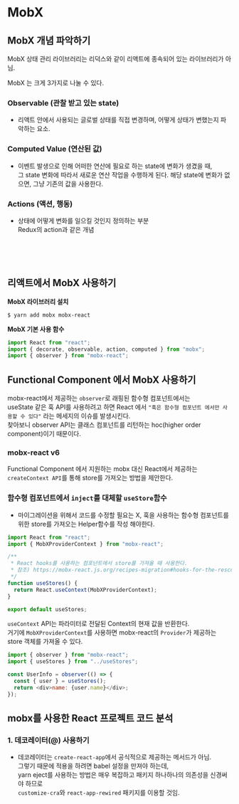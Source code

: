 # MobX

## MobX 개념 파악하기

MobX 상태 관리 라이브러리는 리덕스와 같이 리액트에 종속되어 있는 라이브러리가 아님.

MobX 는 크게 3가지로 나눌 수 있다.

### <strong>Observable </strong> (관찰 받고 있는 state)

- 리액트 안에서 사용되는 글로벌 상태를 직접 변경하며, 어떻게 상태가 변했는지 파악하는 요소.

### <strong>Computed Value</strong> (연산된 값)

- 이벤트 발생으로 인해 어떠한 연산에 필요로 하는 state에 변화가 생겼을 때, <br> 그 state 변화에 따라서 새로운 연산 작업을 수행하게 된다. 해당 state에 변화가 없으면, 그냥 기존의 값을 사용한다.

### <strong>Actions </strong>(액션, 행동)

- 상태에 어떻게 변화를 일으킬 것인지 정의하는 부분<br>
  Redux의 action과 같은 개념

<br><br><br>

## 리액트에서 MobX 사용하기

<strong>MobX 라이브러리 설치</strong>

```shell
$ yarn add mobx mobx-react
```

<strong>MobX 기본 사용 함수</strong>

```js
import React from "react";
import { decorate, observable, action, computed } from "mobx";
import { observer } from "mobx-react";
```

## Functional Component 에서 MobX 사용하기

mobx-react에서 제공하는 `observer`로 래핑된 함수형 컴포넌트에서는<br>
useState 같은 훅 API를 사용하려고 하면 React 에서 `"훅은 함수형 컴포넌트 에서만 사용할 수 있다"` 라는 메세지의 이슈를 발생시킨다. <br>
찾아보니 observer API는 클래스 컴포넌트를 리턴하는 hoc(higher order component)이기 때문이다. <br>

### mobx-react v6

Functional Component 에서 지원하는 mobx 대신 React에서 제공하는 `createContext API`를 통해 store를 가져오는 방법을 제안한다.

### 함수형 컴포넌트에서 `inject`를 대체할 `useStore`함수

- 마이그레이션을 위해서 코드를 수정할 필요는 X, 훅을 사용하는 함수형 컴포넌트를 위한 store를 가져오는 Helper함수를 작성 해야한다.

```js
import React from "react";
import { MobXProviderContext } from "mobx-react";

/**
 * React hooks를 사용하는 컴포넌트에서 store를 가져올 때 사용한다.
 * 참조) https://mobx-react.js.org/recipes-migration#hooks-for-the-rescue
 */
function useStores() {
  return React.useContext(MobXProviderContext);
}

export default useStores;
```

`useContext` API는 파라미터로 전달된 Context의 현재 값을 반환한다.<br>
거기에 `MobXProviderContext`를 사용하면 mobx-react의 `Provider`가 제공하는 store 객체를 가져올 수 있다.

```js
import { observer } from "mobx-react";
import { useStores } from "../useStores";

const UserInfo = observer(() => {
  const { user } = useStores();
  return <div>name: {user.name}</div>;
});
```

## <strong>mobx를 사용한 React 프로젝트 코드 분석</strong>

### 1. 데코레이터(@) 사용하기

- 데코레이터는 `create-react-app`에서 공식적으로 제공하는 메서드가 아님.<br>
  그렇기 때문에 적용을 하려면 babel 설정을 만져야 하는데, <br>
  yarn eject를 사용하는 방법은 매우 복잡하고 패키지 하나하나의 의존성을 신경써야 하므로 <br>`customize-cra`와 `react-app-rewired` 패키지를 이용할 것임.

```

```
